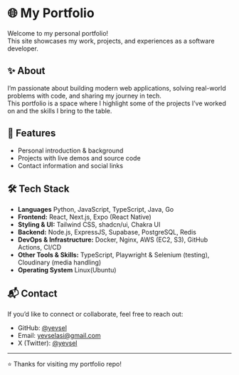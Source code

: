# 🌐 My Portfolio

Welcome to my personal portfolio!  
This site showcases my work, projects, and experiences as a software developer.  

## ✨ About
I’m passionate about building modern web applications, solving real-world problems with code, and sharing my journey in tech.  
This portfolio is a space where I highlight some of the projects I’ve worked on and the skills I bring to the table.

## 🚀 Features
- Personal introduction & background  
- Projects with live demos and source code  
- Contact information and social links  

## 🛠️ Tech Stack
- **Languages** Python, JavaScript, TypeScript, Java, Go
- **Frontend:** React, Next.js, Expo (React Native)  
- **Styling & UI:** Tailwind CSS, shadcn/ui, Chakra UI  
- **Backend:** Node.js, ExpressJS, Supabase, PostgreSQL, Redis  
- **DevOps & Infrastructure:** Docker, Nginx, AWS (EC2, S3), GitHub Actions, CI/CD  
- **Other Tools & Skills:** TypeScript, Playwright & Selenium (testing), Cloudinary (media handling)  
- **Operating System** Linux(Ubuntu)


## 📬 Contact
If you’d like to connect or collaborate, feel free to reach out:  
- GitHub: [@yevsel](https://github.com/yevsel)  
- Email: yevselasi@gmail.com  
- X (Twitter): [@yevsel](https://x.com/yevsel)  

---
⭐️ Thanks for visiting my portfolio repo!
